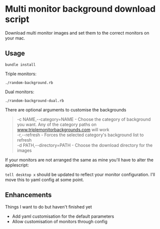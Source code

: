 # Multi monitor background download script

Download multi monitor images and set them to the correct monitors on your mac.

## Usage

    bundle install

Triple monitors:

    ./random-background.rb

Dual monitors:

    ./random-background-dual.rb

There are optional arguments to customise the backgrounds

> -c NAME,--category=NAME - Choose the category of background you want. Any of the category paths on www.triplemonitorbackgrounds.com will work  
> -r,--refresh - Forces the selected category's background list to refresh  
> -d PATH,--directory=PATH - Choose the download directory for the images


If your monitors are not arranged the same as mine you'll have to alter the applescript:

`tell desktop x` should be updated to reflect your monitor configuration. I'll move this to yaml config at some point.

## Enhancements

Things I want to do but haven't finished yet

* Add yaml customisation for the default parameters
* Allow customisation of monitors through config
